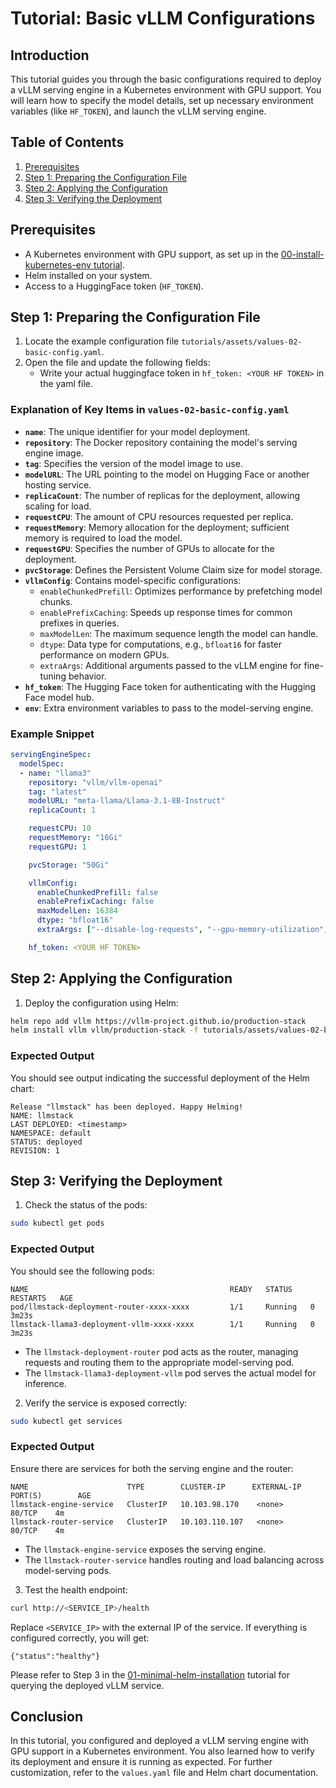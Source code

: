 # Tutorial: Basic vLLM Configurations

## Introduction
This tutorial guides you through the basic configurations required to deploy a vLLM serving engine in a Kubernetes environment with GPU support. You will learn how to specify the model details, set up necessary environment variables (like `HF_TOKEN`), and launch the vLLM serving engine.

## Table of Contents
1. [Prerequisites](#prerequisites)
2. [Step 1: Preparing the Configuration File](#step-1-preparing-the-configuration-file)
3. [Step 2: Applying the Configuration](#step-2-applying-the-configuration)
4. [Step 3: Verifying the Deployment](#step-3-verifying-the-deployment)

## Prerequisites
- A Kubernetes environment with GPU support, as set up in the [00-install-kubernetes-env tutorial](00-install-kubernetes-env.md).
- Helm installed on your system.
- Access to a HuggingFace token (`HF_TOKEN`).

## Step 1: Preparing the Configuration File

1. Locate the example configuration file `tutorials/assets/values-02-basic-config.yaml`.
2. Open the file and update the following fields:
    - Write your actual huggingface token in `hf_token: <YOUR HF TOKEN>` in the yaml file.

### Explanation of Key Items in `values-02-basic-config.yaml`

- **`name`**: The unique identifier for your model deployment.
- **`repository`**: The Docker repository containing the model's serving engine image.
- **`tag`**: Specifies the version of the model image to use.
- **`modelURL`**: The URL pointing to the model on Hugging Face or another hosting service.
- **`replicaCount`**: The number of replicas for the deployment, allowing scaling for load.
- **`requestCPU`**: The amount of CPU resources requested per replica.
- **`requestMemory`**: Memory allocation for the deployment; sufficient memory is required to load the model.
- **`requestGPU`**: Specifies the number of GPUs to allocate for the deployment.
- **`pvcStorage`**: Defines the Persistent Volume Claim size for model storage.
- **`vllmConfig`**: Contains model-specific configurations:
  - `enableChunkedPrefill`: Optimizes performance by prefetching model chunks.
  - `enablePrefixCaching`: Speeds up response times for common prefixes in queries.
  - `maxModelLen`: The maximum sequence length the model can handle.
  - `dtype`: Data type for computations, e.g., `bfloat16` for faster performance on modern GPUs.
  - `extraArgs`: Additional arguments passed to the vLLM engine for fine-tuning behavior.
- **`hf_token`**: The Hugging Face token for authenticating with the Hugging Face model hub.
- **`env`**: Extra environment variables to pass to the model-serving engine.

### Example Snippet
```yaml
servingEngineSpec:
  modelSpec:
  - name: "llama3"
    repository: "vllm/vllm-openai"
    tag: "latest"
    modelURL: "meta-llama/Llama-3.1-8B-Instruct"
    replicaCount: 1

    requestCPU: 10
    requestMemory: "16Gi"
    requestGPU: 1

    pvcStorage: "50Gi"

    vllmConfig:
      enableChunkedPrefill: false
      enablePrefixCaching: false
      maxModelLen: 16384
      dtype: "bfloat16"
      extraArgs: ["--disable-log-requests", "--gpu-memory-utilization", "0.8"]

    hf_token: <YOUR HF TOKEN>
```

## Step 2: Applying the Configuration

1. Deploy the configuration using Helm:

```bash
helm repo add vllm https://vllm-project.github.io/production-stack
helm install vllm vllm/production-stack -f tutorials/assets/values-02-basic-config.yaml
```

### Expected Output
You should see output indicating the successful deployment of the Helm chart:

```plaintext
Release "llmstack" has been deployed. Happy Helming!
NAME: llmstack
LAST DEPLOYED: <timestamp>
NAMESPACE: default
STATUS: deployed
REVISION: 1
```

## Step 3: Verifying the Deployment

1. Check the status of the pods:

```bash
sudo kubectl get pods
```

### Expected Output
You should see the following pods:

```plaintext
NAME                                             READY   STATUS    RESTARTS   AGE
pod/llmstack-deployment-router-xxxx-xxxx         1/1     Running   0          3m23s
llmstack-llama3-deployment-vllm-xxxx-xxxx        1/1     Running   0          3m23s
```

- The `llmstack-deployment-router` pod acts as the router, managing requests and routing them to the appropriate model-serving pod.
- The `llmstack-llama3-deployment-vllm` pod serves the actual model for inference.

2. Verify the service is exposed correctly:

```bash
sudo kubectl get services
```

### Expected Output
Ensure there are services for both the serving engine and the router:

```plaintext
NAME                      TYPE        CLUSTER-IP      EXTERNAL-IP   PORT(S)        AGE
llmstack-engine-service   ClusterIP   10.103.98.170    <none>        80/TCP    4m
llmstack-router-service   ClusterIP   10.103.110.107   <none>        80/TCP    4m
```

- The `llmstack-engine-service` exposes the serving engine.
- The `llmstack-router-service` handles routing and load balancing across model-serving pods.

3. Test the health endpoint:

```bash
curl http://<SERVICE_IP>/health
```

Replace `<SERVICE_IP>` with the external IP of the service. If everything is configured correctly, you will get:

```plaintext
{"status":"healthy"}
```

Please refer to Step 3 in the [01-minimal-helm-installation](01-minimal-helm-installation.md) tutorial for querying the deployed vLLM service.

## Conclusion
In this tutorial, you configured and deployed a vLLM serving engine with GPU support in a Kubernetes environment. You also learned how to verify its deployment and ensure it is running as expected. For further customization, refer to the `values.yaml` file and Helm chart documentation.
